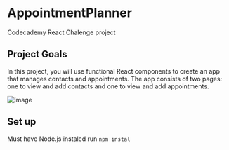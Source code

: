 # AppointmentPlanner

Codecademy React Chalenge project

## Project Goals

In this project, you will use functional React components to create an app that manages contacts and appointments. 
The app consists of two pages: one to view and add contacts and one to view and add appointments.

![image](https://user-images.githubusercontent.com/96382511/159829184-4e1e267d-d7d8-4907-a508-09a494968cec.png)

## Set up

Must have Node.js instaled
run `npm instal`
